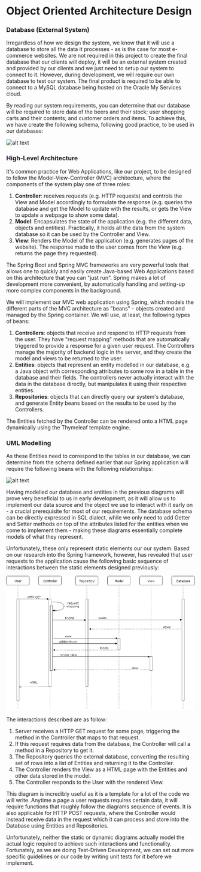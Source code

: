 # Object Oriented Architecture Design

### Database (External System)

Irregardless of how we design the system, we know that it will use a database to store all the data it processes - as is the case for most e-commerce websites. We are not required in this project to create the final database that our clients will deploy, it will be an external system created and provided by our clients and we just need to setup our system to connect to it. However, during development, we will require our own database to test our system. The final product is required to be able to connect to a MySQL database being hosted on the Oracle My Services cloud.

By reading our system requirements, you can determine that our database will be required to store data of the beers and their stock; user shopping carts and their contents; and customer orders and items. To achieve this, we have create the following schema, following good practice, to be used in our databases:

![alt text](/image/db_schema.png "Database Schema Diagram")

### High-Level Architecture

It's common practice for Web Applications, like our project, to be designed to follow the Model-View-Controller (MVC) architecture, where the components of the system play one of three roles:
1. **Controller**: receives requests (e.g. HTTP requests) and controls the View and Model accordingly to formulate the response (e.g. queries the database and get the Model to update with the results, or gets the View to update a webpage to show some data).
1. **Model**: Encapsulates the state of the application (e.g. the different data, objects and entities). Practically, it holds all the data from the system database so it can be used by the Controller and View.
1. **View**: Renders the Model of the application (e.g. generates pages of the website). The response made to the user comes from the View (e.g. returns the page they requested).

The Spring Boot and Spring MVC frameworks are very powerful tools that allows one to quickly and easily create Java-based Web Applications based on this architecture that you can "just run". Spring makes a lot of development more convenient, by automatically handling and setting-up more complex components in the background.

We will implement our MVC web application using Spring, which models the different parts of the MVC architecture as "beans" - objects created and managed by the Spring container. We will use, at least, the following types of beans:
1. **Controllers**: objects that receive and respond to HTTP requests from the user. They have "request mapping" methods that are automatically triggered to provide a response for a given user request. The Controllers manage the majority of backend logic in the server, and they create the model and views to be returned to the user.
1. **Entities**: objects that represent an entity modelled in our database, e.g. a Java object with corresponding attributes to some row in a table in the database and their fields. The controllers never actually interact with the data in the database directly, but manipulates it using their respective entities.
1. **Repositories**: objects that can directly query our system's database, and generate Entity beans based on the results to be used by the Controllers.

The Entities fetched by the Controller can be rendered onto a HTML page dynamically using the Thymeleaf template engine.

### UML Modelling

As these Entities need to correspond to the tables in our database, we can determine from the schema defined earlier that our Spring application will require the following beans with the following relationships:

![alt text](/image/entity_uml.png "Static UML Diagram")

Having modelled our database and entities in the previous diagrams will prove very beneficial to us in early development, as it will allow us to implement our data source and the object we use to interact with it early on - a crucial prerequisite for most of our requirements. The database schema can be directly expressed in SQL dialect, while we only need to add Getter and Setter methods on top of the attributes listed for the entities when we come to implement them - making these diagrams essentially complete models of what they represent.

Unfortunately, these only represent static elements our our system. Based on our research into the Spring framework, however, has revealed that user requests to the application cause the following basic sequence of interactions between the static elements designed previously:

![alt text](https://github.com/bstelea/spe_project/blob/bogdanRefact/portfolio/image/sequence_diagram.png "Dynamic UML Diagram")

The interactions described are as follow:
1. Server receives a HTTP GET request for some page, triggering the method in the Controller that maps to that request.
1. If this request requires data from the database, the Controller will call a method in a Repository to get it.
1. The Repository queries the external database, converting the resulting set of rows into a list of Entities and returning it to the Controller.
1. The Controller renders the View as a HTML page with the Entities and other data stored in the model.
1. The Controller responds to the User with the rendered View.

This diagram is incredibly useful as it is a template for a lot of the code we will write. Anytime a page a user requests requires certain data, it will require functions that roughly follow the diagrams sequence of events. It is also applicable for HTTP POST requests, where the Controller would instead receive data in the request which it can process and store into the Database using Entities and Repositories.

Unfortunately, neither the static or dynamic diagrams actually model the actual logic required to achieve such interactions and functionality. Fortunately, as we are doing Test-Driven Development, we can set out more specific guidelines or our code by writing unit tests for it before we implement.
